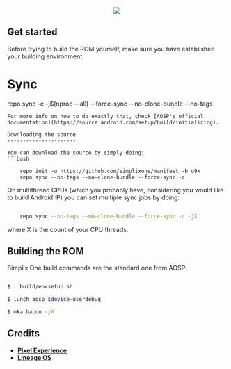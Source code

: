 <p align="center">
    <img src="https://i.imgur.com/coW0xko.jpg" />
</p>

Get started
-----------

Before trying to build the ROM yourself, make sure you have established your building environment.

# Sync
repo sync -c -j$(nproc --all) --force-sync --no-clone-bundle --no-tags
```
For more info on how to do exactly that, check [AOSP's official documentation](https://source.android.com/setup/build/initializing).

Downloading the source
----------------------

You can download the source by simply doing:
```bash

    repo init -u https://github.com/simplixone/manifest -b o9x
    repo sync --no-tags --no-clone-bundle --force-sync -c
```
    
On multithread CPUs (which you probably have, considering you would like to build Android :P) you can set multiple sync jobs by doing:
```bash

    repo sync --no-tags --no-clone-bundle --force-sync -c -jX
```

where X is the count of your CPU threads.

Building the ROM
----------------

Simplix One build commands are the standard one from AOSP:

```bash

$ . build/envsetup.sh

$ lunch aosp_$device-userdebug

$ mka bacon -jX
```
    
Credits
-------
 * [**Pixel Experience**](https://github.com/PixelExperience)
 * [**Lineage OS**](https://github.com/LineageOS)
 
 
